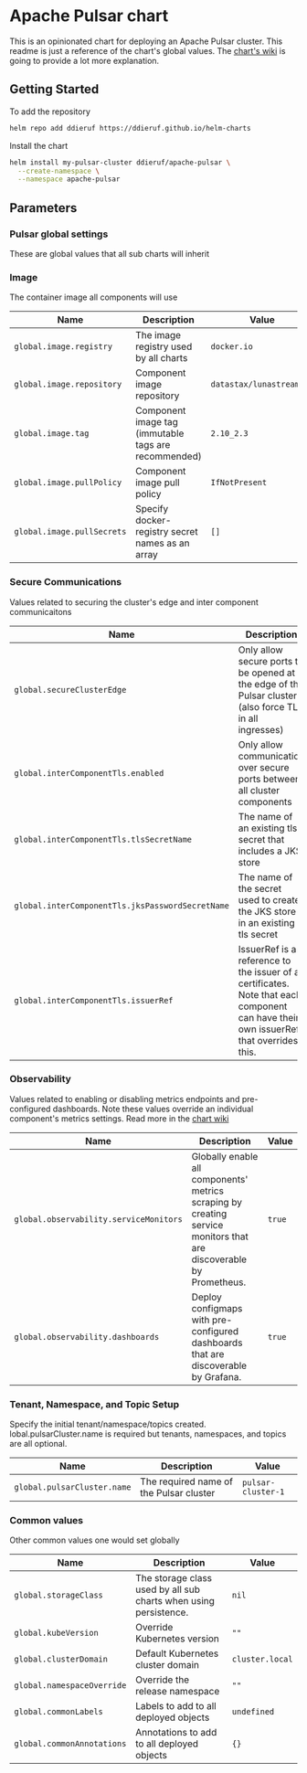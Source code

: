 # Apache Pulsar chart

This is an opinionated chart for deploying an Apache Pulsar cluster. This readme is just a reference of the chart's global values. The [chart's wiki](https://github.com/ddieruf/apache-pulsar-helm-chart/wiki) is going to provide a lot more explanation.

## Getting Started

To add the repository

```bash
helm repo add ddieruf https://ddieruf.github.io/helm-charts
```

Install the chart

```bash
helm install my-pulsar-cluster ddieruf/apache-pulsar \
  --create-namespace \
  --namespace apache-pulsar
```

## Parameters

### Pulsar global settings

These are global values that all sub charts will inherit




### Image

The container image all components will use

| Name                       | Description                                          | Value                    |
| -------------------------- | ---------------------------------------------------- | ------------------------ |
| `global.image.registry`    | The image registry used by all charts                | `docker.io`              |
| `global.image.repository`  | Component image repository                           | `datastax/lunastreaming` |
| `global.image.tag`         | Component image tag (immutable tags are recommended) | `2.10_2.3`               |
| `global.image.pullPolicy`  | Component image pull policy                          | `IfNotPresent`           |
| `global.image.pullSecrets` | Specify docker-registry secret names as an array     | `[]`                     |


### Secure Communications

Values related to securing the cluster's edge and inter component communicaitons

| Name                                             | Description                                                                                                                            | Value       |
| ------------------------------------------------ | -------------------------------------------------------------------------------------------------------------------------------------- | ----------- |
| `global.secureClusterEdge`                       | Only allow secure ports to be opened at the edge of the Pulsar cluster (also force TLS in all ingresses)                               | `false`     |
| `global.interComponentTls.enabled`               | Only allow communication over secure ports between all cluster components                                                              | `false`     |
| `global.interComponentTls.tlsSecretName`         | The name of an existing tls secret that includes a JKS store                                                                           | `nil`       |
| `global.interComponentTls.jksPasswordSecretName` | The name of the secret used to create the JKS store in an existing tls secret                                                          | `nil`       |
| `global.interComponentTls.issuerRef`             | IssuerRef is a reference to the issuer of all certificates. Note that each component can have their own issuerRef that overrides this. | `undefined` |


### Observability

Values related to enabling or disabling metrics endpoints and pre-configured dashboards. Note these values override an individual component's metrics settings.
Read more in the [chart wiki](https://github.com/ddieruf/apache-pulsar-helm-chart/wiki)

| Name                                   | Description                                                                                                        | Value  |
| -------------------------------------- | ------------------------------------------------------------------------------------------------------------------ | ------ |
| `global.observability.serviceMonitors` | Globally enable all components' metrics scraping by creating service monitors that are discoverable by Prometheus. | `true` |
| `global.observability.dashboards`      | Deploy configmaps with pre-configured dashboards that are discoverable by Grafana.                                 | `true` |


### Tenant, Namespace, and Topic Setup

Specify the initial tenant/namespace/topics created. lobal.pulsarCluster.name is required but tenants, namespaces, and topics are all optional.

| Name                        | Description                             | Value              |
| --------------------------- | --------------------------------------- | ------------------ |
| `global.pulsarCluster.name` | The required name of the Pulsar cluster | `pulsar-cluster-1` |


### Common values

Other common values one would set globally

| Name                       | Description                                                      | Value           |
| -------------------------- | ---------------------------------------------------------------- | --------------- |
| `global.storageClass`      | The storage class used by all sub charts when using persistence. | `nil`           |
| `global.kubeVersion`       | Override Kubernetes version                                      | `""`            |
| `global.clusterDomain`     | Default Kubernetes cluster domain                                | `cluster.local` |
| `global.namespaceOverride` | Override the release namespace                                   | `""`            |
| `global.commonLabels`      | Labels to add to all deployed objects                            | `undefined`     |
| `global.commonAnnotations` | Annotations to add to all deployed objects                       | `{}`            |


